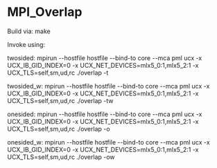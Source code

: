 # MPI_Overlap
Build via:
make

Invoke using:

twosided:
	mpirun --hostfile hostfile --bind-to core --mca pml ucx -x UCX_IB_GID_INDEX=0 -x UCX_NET_DEVICES=mlx5_0:1,mlx5_2:1 -x UCX_TLS=self,sm,ud,rc ./overlap -t

twosided_w:
	mpirun --hostfile hostfile --bind-to core --mca pml ucx -x UCX_IB_GID_INDEX=0 -x UCX_NET_DEVICES=mlx5_0:1,mlx5_2:1 -x UCX_TLS=self,sm,ud,rc ./overlap -tw

onesided:
	mpirun --hostfile hostfile --bind-to core --mca pml ucx -x UCX_IB_GID_INDEX=0 -x UCX_NET_DEVICES=mlx5_0:1,mlx5_2:1  -x UCX_TLS=self,sm,ud,rc ./overlap -o

onesided_w:
	mpirun --hostfile hostfile --bind-to core --mca pml ucx -x UCX_IB_GID_INDEX=0 -x UCX_NET_DEVICES=mlx5_0:1,mlx5_2:1  -x UCX_TLS=self,sm,ud,rc ./overlap -ow

